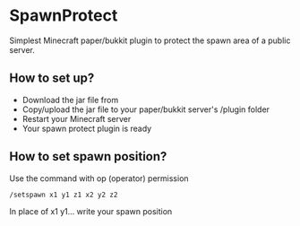 # SpawnProtect
Simplest Minecraft paper/bukkit plugin to protect the spawn area of a public server.

## How to set up?
- Download the jar file from
- Copy/upload the jar file to your paper/bukkit server's /plugin folder
- Restart your Minecraft server
- Your spawn protect plugin is ready

## How to set spawn position?
Use the command with op (operator) permission

``` /setspawn x1 y1 z1 x2 y2 z2 ```

In place of x1 y1... write your spawn position
